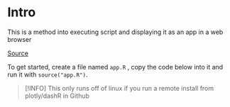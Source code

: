 # Intro
This is a method into executing script and displaying it as an app in a web browser

[Source](https://dash.plotly.com/r/layout)

To get started, create a file named `app.R` , copy the code below into it and run it with `source("app.R")`.

>[!INFO]
This only runs off of linux if you run a remote install from plotly/dashR in Github


